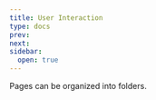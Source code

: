 ```yaml
---
title: User Interaction
type: docs
prev: 
next: 
sidebar:
  open: true
---
```


Pages can be organized into folders.

